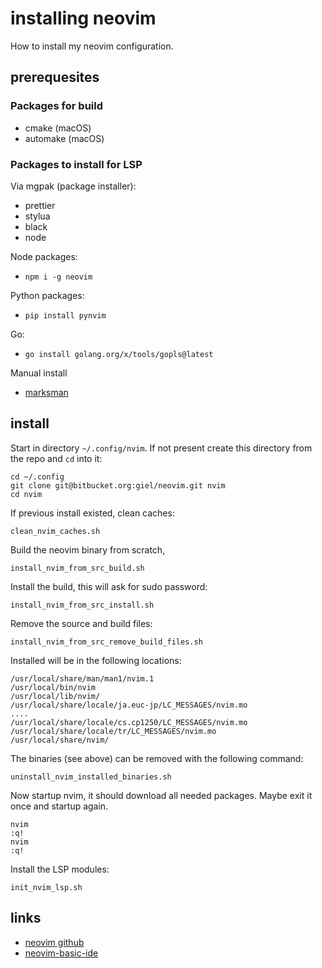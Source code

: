 # installing neovim

How to install my neovim configuration.

## prerequesites

### Packages for build

- cmake  (macOS)
- automake (macOS)

### Packages to install for LSP

Via mgpak (package installer):

- prettier
- stylua
- black
- node

Node packages:

- `npm i -g neovim`

Python packages:

- `pip install pynvim`

Go:

- `go install golang.org/x/tools/gopls@latest`

Manual install

- [marksman](https://github.com/artempyanykh/marksman)

## install

Start in directory `~/.config/nvim`. If not present create this directory from the repo and `cd` into it:

    cd ~/.config
    git clone git@bitbucket.org:giel/neovim.git nvim
    cd nvim

If previous install existed, clean caches:

    clean_nvim_caches.sh

Build the neovim binary from scratch, 

    install_nvim_from_src_build.sh

Install the build, this will ask for sudo password:

    install_nvim_from_src_install.sh

Remove the source and build files:

    install_nvim_from_src_remove_build_files.sh

Installed will be in the following locations:

    /usr/local/share/man/man1/nvim.1
    /usr/local/bin/nvim
    /usr/local/lib/nvim/
    /usr/local/share/locale/ja.euc-jp/LC_MESSAGES/nvim.mo
    ....
    /usr/local/share/locale/cs.cp1250/LC_MESSAGES/nvim.mo
    /usr/local/share/locale/tr/LC_MESSAGES/nvim.mo
    /usr/local/share/nvim/

The binaries (see above) can be removed with the following command:

    uninstall_nvim_installed_binaries.sh

Now startup nvim, it should download all needed packages. Maybe exit it once and startup again.

    nvim
    :q!
    nvim
    :q!

Install the LSP modules:

    init_nvim_lsp.sh

## links

- [neovim github](https://github.com/neovim/neovim)
- [neovim-basic-ide](https://github.com/LunarVim/nvim-basic-ide)
